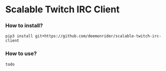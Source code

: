 # Scalable Twitch IRC Client

### How to install?

    pip3 install git+https://github.com/deemonrider/scalable-twitch-irc-client

### How to use?

    todo
